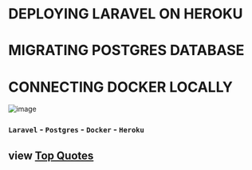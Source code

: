 # DEPLOYING LARAVEL ON HEROKU
# MIGRATING POSTGRES DATABASE
# CONNECTING DOCKER LOCALLY
![image](https://user-images.githubusercontent.com/27118779/140621881-d0f03e93-65b8-4cf3-b1c2-40862e862ce6.png)
### `Laravel` - `Postgres` - `Docker` - `Heroku`
## view [Top Quotes](https://mylaraveldocker.herokuapp.com/)

